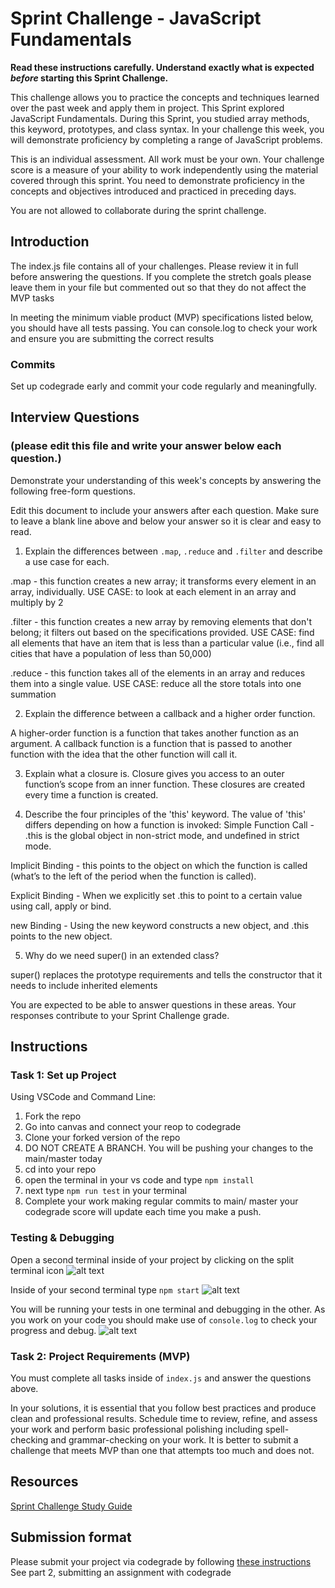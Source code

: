 # Sprint Challenge - JavaScript Fundamentals

**Read these instructions carefully. Understand exactly what is expected _before_ starting this Sprint Challenge.**

This challenge allows you to practice the concepts and techniques learned over the past week and apply them in project. This Sprint explored JavaScript Fundamentals. During this Sprint, you studied array methods, this keyword, prototypes, and class syntax. In your challenge this week, you will demonstrate proficiency by completing a range of JavaScript problems.

This is an individual assessment. All work must be your own. Your challenge score is a measure of your ability to work independently using the material covered through this sprint. You need to demonstrate proficiency in the concepts and objectives introduced and practiced in preceding days.

You are not allowed to collaborate during the sprint challenge. 

## Introduction

The index.js file contains all of your challenges. Please review it in full before answering the questions. If you complete the stretch goals please leave them in your file but commented out so that they do not affect the MVP tasks 

In meeting the minimum viable product (MVP) specifications listed below, you should have all tests passing. You can console.log to check your work and ensure you are submitting the correct results 

### Commits

Set up codegrade early and commit your code regularly and meaningfully. 

## Interview Questions
### (please edit this file and write your answer below each question.)
Demonstrate your understanding of this week's concepts by answering the following free-form questions.

Edit this document to include your answers after each question. Make sure to leave a blank line above and below your answer so it is clear and easy to read.

1. Explain the differences between `.map`, `.reduce` and `.filter` and describe a use case for each. 

.map - this function creates a new array; it transforms every element in an array, individually. USE CASE: to look at each element in an array and multiply by 2

.filter - this function creates a new array by removing elements that don't belong; it filters out based on the specifications provided. USE CASE: find all elements that have an item that is less than a particular value (i.e., find all cities that have a population of less than 50,000)

.reduce - this function takes all of the elements in an array and reduces them into a single value. USE CASE: reduce all the store totals into one summation

2. Explain the difference between a callback and a higher order function.

A higher-order function is a function that takes another function as an argument. A callback function is a function that is passed to another function with the idea that the other function will call it.

3. Explain what a closure is.
Closure gives you access to an outer function’s scope from an inner function. These closures are created every time a function is created.

4. Describe the four principles of the 'this' keyword.
The value of 'this' differs depending on how a function is invoked:
Simple Function Call - .this is the global object in non-strict mode, and undefined in strict mode.

Implicit Binding - this points to the object on which the function is called (what’s to the left of the period when the function is called).

Explicit Binding - When we explicitly set .this to point to a certain value using call, apply or bind.

new Binding - Using the new keyword constructs a new object, and .this points to the new object.


5. Why do we need super() in an extended class?

super() replaces the prototype requirements and tells the constructor that it needs to include inherited elements

You are expected to be able to answer questions in these areas. Your responses contribute to your Sprint Challenge grade. 

## Instructions

### Task 1: Set up Project

Using VSCode and Command Line:


1. Fork the repo
2. Go into canvas and connect your reop to codegrade
3. Clone your forked version of the repo
4. DO NOT CREATE A BRANCH. You will be pushing your changes to the main/master today
5. cd into your repo
6. open the terminal in your vs code and type `npm install`
7. next type `npm run test` in your terminal
8. Complete your work making regular commits to main/ master your codegrade score will update each time you make a push.


### Testing & Debugging

Open a second terminal inside of your project by clicking on the split terminal icon
![alt text](assets/split_terminal.png "Split Terminal")

Inside of your second terminal type `npm start` 
![alt text](assets/npm_start.png "type npm start")

You will be running your tests in one terminal and debugging in the other. As you work on your code you should make use of `console.log` to check your progress and debug.
![alt text](assets/tests_debug_terminal_final.png "your terminal should look like this")

### Task 2: Project Requirements (MVP)

You must complete all tasks inside of `index.js` and answer the questions above.

In your solutions, it is essential that you follow best practices and produce clean and professional results. Schedule time to review, refine, and assess your work and perform basic professional polishing including spell-checking and grammar-checking on your work. It is better to submit a challenge that meets MVP than one that attempts too much and does not.

## Resources
 
 [Sprint Challenge Study Guide](https://www.notion.so/lambdaschool/Unit-1-Sprint-3-Study-Guide-033a9a00659a4ef98c12eb97e49a6110)

## Submission format

Please submit your project via codegrade by following [these instructions](https://lambdaschool.notion.site/lambdaschool/Lambda-School-Git-Flow-Step-by-step-269f68ae3bf64eb689a8328715a179f9) See part 2, submitting an assignment with codegrade
